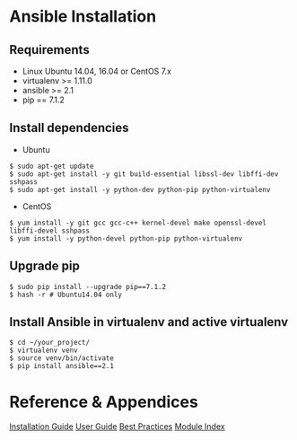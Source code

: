 # Ansible Installation

## Requirements

- Linux Ubuntu 14.04, 16.04 or CentOS 7.x
- virtualenv >= 1.11.0
- ansible >= 2.1
- pip == 7.1.2


## Install dependencies

- Ubuntu
```
$ sudo apt-get update
$ sudo apt-get install -y git build-essential libssl-dev libffi-dev sshpass
$ sudo apt-get install -y python-dev python-pip python-virtualenv
```

- CentOS
```
$ yum install -y git gcc gcc-c++ kernel-devel make openssl-devel libffi-devel sshpass
$ yum install -y python-devel python-pip python-virtualenv
```


## Upgrade pip
```
$ sudo pip install --upgrade pip==7.1.2
$ hash -r # Ubuntu14.04 only
```


## Install Ansible in virtualenv and active virtualenv
```
$ cd ~/your_project/
$ virtualenv venv
$ source venv/bin/activate
$ pip install ansible==2.1
```


# Reference & Appendices

[Installation Guide](https://docs.ansible.com/ansible/latest/installation_guide/intro_installation.html)
[User Guide](https://docs.ansible.com/ansible/latest/user_guide/index.html)
[Best Practices](https://docs.ansible.com/ansible/latest/user_guide/playbooks_best_practices.html)
[Module Index](https://docs.ansible.com/ansible/latest/modules/modules_by_category.html)
